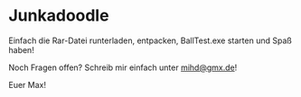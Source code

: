# Junkadoodle
Einfach die Rar-Datei runterladen, entpacken, BallTest.exe starten und Spaß haben!

Noch Fragen offen? Schreib mir einfach unter mihd@gmx.de!

Euer Max!


